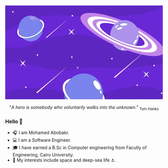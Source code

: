 <p align="center" text-align="center">
  <img width="600" height="300" src="unknown.webp">
</p>
  
<p align="center">
"<em>A hero is somebody who voluntarily walks into the unknown."</em> <sub>Tom Hanks</sub> 
</p>

### Hello 👋
- 🎧 I am Mohamed Abobakr.
- 💻 I am a Software Engineer.
- 🎓 I have earned a B.Sc in Computer engineering from Facutly of Engineering, Cairo University.
- 🚀 My interests include space and deep-sea life ⚓.
  



